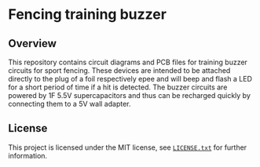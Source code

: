# Fencing training buzzer
## Overview
This repository contains circuit diagrams and PCB files for training buzzer circuits for sport fencing. These devices are intended to be attached directly to the plug of a foil respectively epee and will beep and flash a LED for a short period of time if a hit is detected. The buzzer circuits are powered by 1F 5.5V supercapacitors and thus can be recharged quickly by connecting them to a 5V wall adapter. 

## License
This project is licensed under the MIT license, see [`LICENSE.txt`](LICENSE.txt) for further information.
